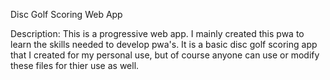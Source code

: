Disc Golf Scoring Web App

Description:
This is a progressive web app.
I mainly created this pwa to learn the skills needed to develop pwa's. It is a basic disc golf scoring app that I created for my personal use, but of course anyone can use or modify these files for thier use as well.
